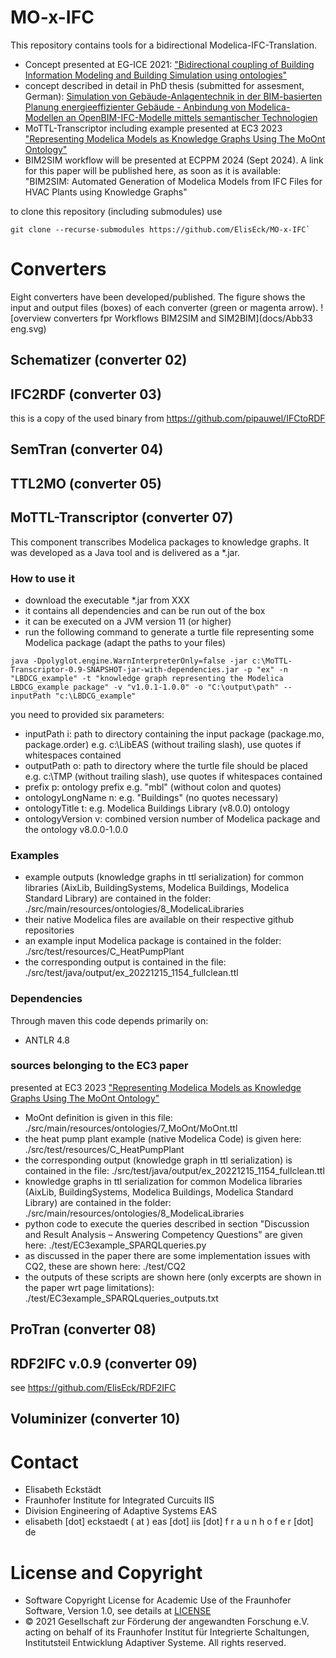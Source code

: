 # MO-x-IFC

This repository contains tools for a bidirectional Modelica-IFC-Translation.

- Concept presented at EG-ICE 2021: ["Bidirectional coupling of Building Information Modeling and Building Simulation using ontologies"](https://publica.fraunhofer.de/handle/publica/412499)
- concept described in detail in PhD thesis (submitted for assesment, German): [Simulation von Gebäude-Anlagentechnik in der BIM-basierten Planung energieeffizienter Gebäude - Anbindung von Modelica-Modellen an OpenBIM-IFC-Modelle mittels semantischer Technologien](docs/Diss_V036_A.pdf)
- MoTTL-Transcriptor including example presented at EC3 2023 ["Representing Modelica Models as Knowledge Graphs Using The MoOnt Ontology"](https://doi.org/10.35490/EC3.2023.173)
- BIM2SIM workflow will be presented at ECPPM 2024 (Sept 2024). A link for this paper will be published here, as soon as it is available: "BIM2SIM: Automated Generation of Modelica Models from IFC Files for HVAC Plants using Knowledge Graphs"

to clone this repository (including submodules) use
```
git clone --recurse-submodules https://github.com/ElisEck/MO-x-IFC`
```
# Converters
Eight converters have been developed/published. The figure shows the input and output files (boxes) of each converter (green or magenta arrow).
![overview converters fpr Workflows BIM2SIM and SIM2BIM](docs/Abb33 eng.svg)
## Schematizer (converter 02)
## IFC2RDF (converter 03)
this is a copy of the used binary from https://github.com/pipauwel/IFCtoRDF
## SemTran (converter 04)
## TTL2MO (converter 05)
## MoTTL-Transcriptor (converter 07)

This component transcribes Modelica packages to knowledge graphs. It was developed as a Java tool and is delivered as a *.jar.

### How to use it
* download the executable *.jar from XXX
* it contains all dependencies and can be run out of the box
* it can be executed on a JVM version 11 (or higher)
* run the following command to generate a turtle file representing some Modelica package (adapt the paths to your files)
```
java -Dpolyglot.engine.WarnInterpreterOnly=false -jar c:\MoTTL-Transcriptor-0.9-SNAPSHOT-jar-with-dependencies.jar -p "ex" -n "LBDCG_example" -t "knowledge graph representing the Modelica LBDCG_example package" -v "v1.0.1-1.0.0" -o "C:\output\path" --inputPath "c:\LBDCG_example"
```
you need to provided six parameters:
* inputPath i: path to directory containing the input package (package.mo, package.order) e.g. c:\\LibEAS (without trailing slash), use quotes if whitespaces contained 
* outputPath o: path to directory where the turtle file should be placed e.g. c:\\TMP (without trailing slash), use quotes if whitespaces contained
* prefix p: ontology prefix e.g. \"mbl\" (without colon and quotes)
* ontologyLongName n: e.g. \"Buildings\" (no quotes necessary)
* ontologyTitle t: e.g. Modelica Buildings Library (v8.0.0) ontology
* ontologyVersion v: combined version number of Modelica package and the ontology v8.0.0-1.0.0

### Examples
* example outputs (knowledge graphs in ttl serialization) for common libraries (AixLib, BuildingSystems, Modelica Buildings, Modelica Standard Library) are contained in the folder: ./src/main/resources/ontologies/8_ModelicaLibraries
* their native Modelica files are available on their respective github repositories
* an example input Modelica package is contained in the folder: ./src/test/resources/C_HeatPumpPlant
* the corresponding output is contained in the file: ./src/test/java/output/ex_20221215_1154_fullclean.ttl

### Dependencies
Through maven this code depends primarily on:
* ANTLR 4.8

### sources belonging to the EC3 paper
presented at EC3 2023 ["Representing Modelica Models as Knowledge Graphs Using The MoOnt Ontology"](https://doi.org/10.35490/EC3.2023.173) 
* MoOnt definition is given in this file: ./src/main/resources/ontologies/7_MoOnt/MoOnt.ttl
* the heat pump plant example (native Modelica Code) is given here: ./src/test/resources/C_HeatPumpPlant
* the corresponding output (knowledge graph in ttl serialization) is contained in the file: ./src/test/java/output/ex_20221215_1154_fullclean.ttl
* knowledge graphs in ttl serialization for common Modelica libraries (AixLib, BuildingSystems, Modelica Buildings, Modelica Standard Library) are contained in the folder: ./src/main/resources/ontologies/8_ModelicaLibraries
* python code to execute the queries described in section "Discussion and Result Analysis – Answering Competency Questions" are given here: ./test/EC3example_SPARQLqueries.py
* as discussed in the paper there are some implementation issues with CQ2, these are shown here: ./test/CQ2
* the outputs of these scripts are shown here (only excerpts are shown in the paper wrt page limitations): ./test/EC3example_SPARQLqueries_outputs.txt

## ProTran (converter 08)

## RDF2IFC v.0.9 (converter 09)
see https://github.com/ElisEck/RDF2IFC

## Voluminizer (converter 10)

# Contact
* Elisabeth Eckstädt
* Fraunhofer Institute for Integrated Curcuits IIS
* Division Engineering of Adaptive Systems EAS
* elisabeth [dot] eckstaedt ( at ) eas [dot] iis [dot] f r a u n h o f e r [dot] de

# License and Copyright
* Software Copyright License for Academic Use of the Fraunhofer Software, Version 1.0, see details at [LICENSE](MoTTL-Transcriptor/LICENSE)
* © 2021 Gesellschaft zur Förderung der angewandten Forschung e.V. acting on behalf of its Fraunhofer Institut für Integrierte Schaltungen, Institutsteil Entwicklung Adaptiver Systeme. All rights reserved.